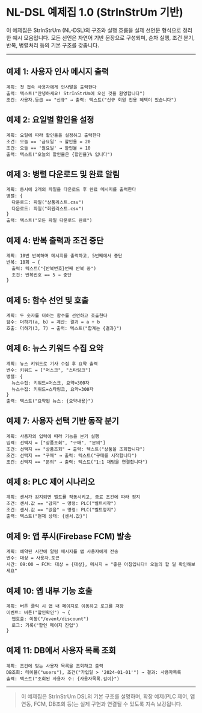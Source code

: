# NL-DSL 예제집 1.0 (StrInStrUm 기반)

이 예제집은 StrInStrUm (NL-DSL)의 구조와 실행 흐름을 실제 선언문 형식으로 정리한 예시 모음입니다.
모든 선언은 자연어 기반 문장으로 구성되며, 순차 실행, 조건 분기, 반복, 병렬처리 등의 기본 구조를 갖춥니다.

---

## 예제 1: 사용자 인사 메시지 출력

```
계획: 첫 접속 사용자에게 인사말을 출력한다
출력: 텍스트("안녕하세요! StrInStrUm에 오신 것을 환영합니다")
조건: 사용자.등급 == "신규" → 출력: 텍스트("신규 회원 전용 혜택이 있습니다")
```

## 예제 2: 요일별 할인율 설정

```
계획: 요일에 따라 할인율을 설정하고 출력한다
조건: 오늘 == '금요일' → 할인율 = 20
조건: 오늘 == '월요일' → 할인율 = 10
출력: 텍스트("오늘의 할인율은 {할인율}% 입니다")
```

## 예제 3: 병렬 다운로드 및 완료 알림

```
계획: 동시에 2개의 파일을 다운로드 후 완료 메시지를 출력한다
병렬: {
  다운로드: 파일("상품리스트.csv")
  다운로드: 파일("회원리스트.csv")
}
출력: 텍스트("모든 파일 다운로드 완료")
```

## 예제 4: 반복 출력과 조건 중단

```
계획: 10번 반복하며 메시지를 출력하고, 5번째에서 중단
반복: 10회 → {
  출력: 텍스트("{반복번호}번째 반복 중")
  조건: 반복번호 == 5 → 중단
}
```

## 예제 5: 함수 선언 및 호출

```
계획: 두 숫자를 더하는 함수를 선언하고 호출한다
함수: 더하기(a, b) = 계산: 결과 = a + b
호출: 더하기(3, 7) → 출력: 텍스트("합계는 {결과}")
```

## 예제 6: 뉴스 키워드 수집 요약

```
계획: 뉴스 키워드로 기사 수집 후 요약 출력
변수: 키워드 = ["머스크", "스타링크"]
병렬: {
  뉴스수집: 키워드=머스크, 요약=300자
  뉴스수집: 키워드=스타링크, 요약=300자
}
출력: 텍스트("요약된 뉴스: {요약내용}")
```

## 예제 7: 사용자 선택 기반 동작 분기

```
계획: 사용자의 입력에 따라 기능을 분기 실행
입력: 선택지 = ["상품조회", "구매", "문의"]
조건: 선택지 == "상품조회" → 출력: 텍스트("상품을 조회합니다")
조건: 선택지 == "구매" → 출력: 텍스트("구매를 시작합니다")
조건: 선택지 == "문의" → 출력: 텍스트("1:1 채팅을 연결합니다")
```

## 예제 8: PLC 제어 시나리오

```
계획: 센서가 감지되면 벨트를 작동시키고, 종료 조건에 따라 정지
조건: 센서.값 == "감지" → 명령: PLC("벨트시작")
조건: 센서.값 == "없음" → 명령: PLC("벨트정지")
출력: 텍스트("현재 상태: {센서.값}")
```

## 예제 9: 앱 푸시(Firebase FCM) 발송

```
계획: 예약된 시간에 알림 메시지를 앱 사용자에게 전송
변수: 대상 = 사용자.토큰
시간: 09:00 → FCM: 대상 = {대상}, 메시지 = "좋은 아침입니다! 오늘의 할 일 확인해보세요"
```

## 예제 10: 앱 내부 기능 호출

```
계획: 버튼 클릭 시 앱 내 페이지로 이동하고 로그를 저장
이벤트: 버튼("할인확인") → {
  앱호출: 이동("/event/discount")
  로그: 기록("할인 페이지 진입")
}
```

## 예제 11: DB에서 사용자 목록 조회

```
계획: 조건에 맞는 사용자 목록을 조회하고 출력
DB조회: 테이블("users"), 조건("가입일 > '2024-01-01'") → 결과: 사용자목록
출력: 텍스트("조회된 사용자 수: {사용자목록.길이}")
```

---

> 이 예제집은 StrInStrUm DSL의 기본 구조를 설명하며, 확장 예제(PLC 제어, 앱 연동, FCM, DB조회 등)는 실제 구현과 연결될 수 있도록 지속 보강됩니다.
